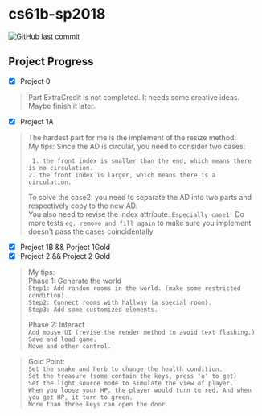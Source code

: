 # cs61b-sp2018
![GitHub last commit](https://img.shields.io/github/last-commit/xxxhol1c/cs61b-sp2018?color=9999FF)
## Project Progress 
- [x] Project 0
> Part ExtraCredit is not completed. It needs some creative ideas.  
> Maybe finish it later.
- [x] Project 1A   
>   The hardest part for me is the implement of the resize method.  
>   My tips:  Since the AD is circular, you need to consider two cases:  
>   
>   ` 1. the front index is smaller than the end, which means there is no circulation.`  
>   ` 2. the front index is larger, which means there is a circulation. `  
>   
>   To solve the case2: you need to separate the AD into two parts and respectively copy to the new AD.  
>   You also need to revise the index attribute. `Especially case1!` Do more tests `eg. remove and fill again` to make sure you implement doesn't pass the cases coincidentally.
- [x] Project 1B && Porject 1Gold
- [x] Project 2 && Project 2 Gold
>   My tips:   
>   Phase 1: Generate the world   
>   `Step1: Add random rooms in the world. (make some restricted condition).`  
>   `Step2: Connect rooms with hallway (a special room).`  
>   `Step3: Add some customized elements.` 
>   
>   Phase 2: Interact   
>   `Add mouse UI (revise the render method to avoid text flashing.)`    
>    `Save and load game.`   
>    `Move and other control.` 

>   Gold Point:   
>   `Set the snake and herb to change the health condition.`  
>   `Set the treasure (some contain the keys, press 'o' to get)`  
>   `Set the light source mode to simulate the view of player.`  
>   `When you loose your HP, the player would turn to red. And when you get HP, it turn to green.`  
>   `More than three keys can open the door.`
